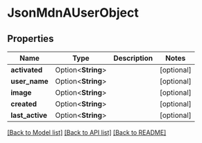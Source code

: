 # JsonMdnAUserObject

## Properties

Name | Type | Description | Notes
------------ | ------------- | ------------- | -------------
**activated** | Option<**String**> |  | [optional]
**user_name** | Option<**String**> |  | [optional]
**image** | Option<**String**> |  | [optional]
**created** | Option<**String**> |  | [optional]
**last_active** | Option<**String**> |  | [optional]

[[Back to Model list]](../README.md#documentation-for-models) [[Back to API list]](../README.md#documentation-for-api-endpoints) [[Back to README]](../README.md)


